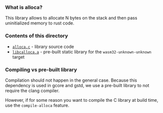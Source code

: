 ### What is alloca?

This library allows to allocate N bytes on the stack and then pass uninitialized memory to rust code.

### Contents of this directory

- [`alloca.c`](alloca.c) - library source code
- [`libcalloca.a`](libcalloca.a) - pre-built static library for the `wasm32-unknown-unknown` target

### Compiling vs pre-built library

Compilation should not happen in the general case. Because this dependency is used in gcore and gstd, we use a pre-built
library to not require the clang compiler.

However, if for some reason you want to compile the C library at build time, use the `compile-alloca` feature.
